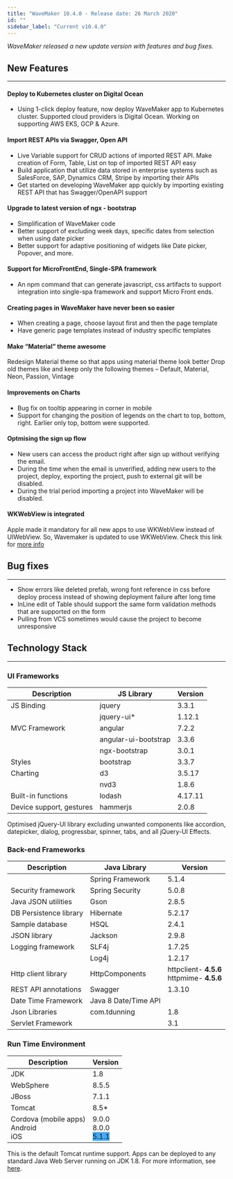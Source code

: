 ```yaml
---
title: "WaveMaker 10.4.0 - Release date: 26 March 2020"
id: ""
sidebar_label: "Current v10.4.0"
---
```

*WaveMaker released a new update version with features and bug fixes.*

## New Features

---

#### Deploy to Kubernetes cluster on Digital Ocean

- Using 1-click deploy feature, now deploy WaveMaker app to Kubernetes cluster. Supported cloud providers is Digital Ocean. Working on supporting AWS EKS, GCP & Azure.

#### Import REST APIs via Swagger, Open API

- Live Variable support for CRUD actions of imported REST API. Make creation of Form, Table, List on top of imported REST API easy
- Build application that utilize data stored in enterprise systems such as SalesForce, SAP, Dynamics CRM, Stripe by importing their APIs
- Get started on developing WaveMaker app quickly by importing existing REST API that has Swagger/OpenAPI support

#### Upgrade to latest version of ngx - bootstrap

- Simplification of WaveMaker code
- Better support of excluding week days, specific dates from selection when using date picker
- Better support for adaptive positioning of widgets like Date picker, Popover, and more.

#### Support for MicroFrontEnd, Single-SPA framework

- An npm command that can generate javascript, css artifacts to support integration into single-spa framework and support Micro Front ends.

#### Creating pages in WaveMaker have never been so easier

- When creating a page, choose layout first and then the page template
- Have generic page templates instead of industry specific templates

#### Make “Material” theme awesome

Redesign Material theme so that apps using material theme look better
Drop old themes like and keep only the following themes – Default, Material, Neon, Passion, Vintage

#### Improvements on Charts

- Bug fix on tooltip appearing in corner in mobile
- Support for changing the position of legends on the chart to top, bottom, right. Earlier only top, bottom were supported.


#### Optmising the sign up flow

- New users can access the product right after sign up without verifying the email.
- During the time when the email is unverified, adding new users to the project, deploy, exporting the project, push to external git will be disabled.
- During the trial period importing a project into WaveMaker will be disabled.

#### WKWebView is integrated

Apple made it mandatory for all new apps to use WKWebView instead of UIWebView. So, Wavemaker is updated to use WKWebView. Check this link for [more info](../blog/2020/04/20/wavemaker-wkwebview-upgrade)



## Bug fixes

---

- Show errors like deleted prefab, wrong font reference in css before deploy process instead of showing deployment failure after long time
- InLine edit of Table should support the same form validation methods that are supported on the form
- Pulling from VCS sometimes would cause the project to become unresponsive


## Technology Stack

---

### UI Frameworks

| Description | JS Library | Version |
| --- | --- | --- |
| JS Binding | jquery | 3.3.1 |
|  | jquery-ui* | 1.12.1 |
| MVC Framework | angular | 7.2.2 |
|  | angular-ui-bootstrap | 3.3.6 |
|  | ngx-bootstrap | 3.0.1 |
| Styles | bootstrap | 3.3.7 |
| Charting | d3 | 3.5.17 |
|  | nvd3 | 1.8.6 |
| Built-in functions | lodash | 4.17.11 |
| Device support, gestures | hammerjs | 2.0.8 |

Optimised jQuery-UI library excluding unwanted components like accordion, datepicker, dialog, progressbar, spinner, tabs, and all jQuery-UI Effects.

### Back-end Frameworks

| Description | Java Library | Version |
| --- | --- | --- |
|  | Spring Framework |5.1.4 |
| Security framework | Spring Security | 5.0.8 |
| Java JSON utilities | Gson |2.8.5 |
| DB Persistence library | Hibernate |5.2.17 |
| Sample database | HSQL |2.4.1 |
| JSON library | Jackson |2.9.8 |
| Logging framework | SLF4j |1.7.25 |
|  | Log4j | 1.2.17 |
| Http client library | HttpComponents |httpclient- **4.5.6** <br> httpmime- **4.5.6** |
| REST API annotations | Swagger | 1.3.10 |
| Date Time Framework | Java 8 Date/Time API |  |
| Json Libraries | com.tdunning |  1.8 |
| Servlet Framework |  | 3.1 |

### Run Time Environment

| Description | Version |
| --- | --- |
| JDK | 1.8 |
| WebSphere | 8.5.5 |
| JBoss | 7.1.1 |
| Tomcat | 8.5* |
| Cordova (mobile apps) <br> Android <br> iOS | 9.0.0 <br> 8.0.0   <br> <span style="background:#44aaf4">5.1.1</span> |


This is the default Tomcat runtime support. Apps can be deployed to any standard Java Web Server running on JDK 1.8. For more information, see [here](/learn/app-development/deployment/deployment-web-server).

